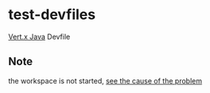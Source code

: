 # test-devfiles

[Vert.x Java](https://registry.devfile.io/viewer/devfiles/community/java-vertx) Devfile

## Note
the workspace is not started, [see the cause of the problem](https://issues.redhat.com/browse/CRW-5634?focusedId=23842993&page=com.atlassian.jira.plugin.system.issuetabpanels%3Acomment-tabpanel#comment-23842993)